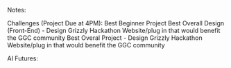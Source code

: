 Notes:

Challenges (Project Due at 4PM):
Best Beginner Project
Best Overall Design (Front-End) - Design Grizzly Hackathon Website/plug in that would benefit the GGC community
Best Overal Project - Design Grizzly Hackathon Website/plug in that would benefit the GGC community

AI Futures:
